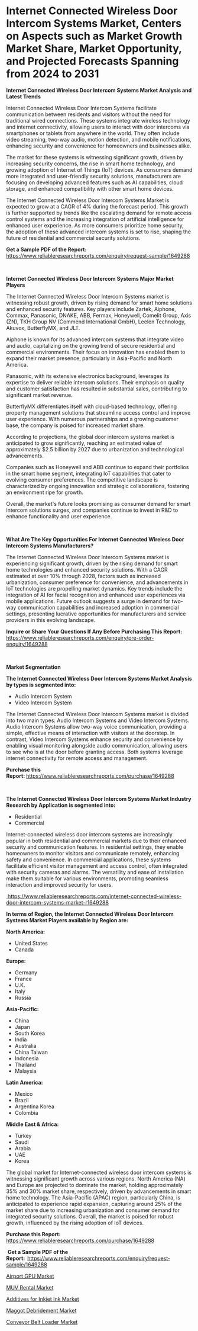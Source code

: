 <p><h1>Internet Connected Wireless Door Intercom Systems Market, Centers on Aspects such as Market Growth Market Share, Market Opportunity, and Projected Forecasts Spanning from 2024 to 2031</h1></p><p><strong>Internet Connected Wireless Door Intercom Systems Market Analysis and Latest Trends</strong></p>
<p><p>Internet Connected Wireless Door Intercom Systems facilitate communication between residents and visitors without the need for traditional wired connections. These systems integrate wireless technology and internet connectivity, allowing users to interact with door intercoms via smartphones or tablets from anywhere in the world. They often include video streaming, two-way audio, motion detection, and mobile notifications, enhancing security and convenience for homeowners and businesses alike.</p><p>The market for these systems is witnessing significant growth, driven by increasing security concerns, the rise in smart home technology, and growing adoption of Internet of Things (IoT) devices. As consumers demand more integrated and user-friendly security solutions, manufacturers are focusing on developing advanced features such as AI capabilities, cloud storage, and enhanced compatibility with other smart home devices.</p><p>The Internet Connected Wireless Door Intercom Systems Market is expected to grow at a CAGR of 4% during the forecast period. This growth is further supported by trends like the escalating demand for remote access control systems and the increasing integration of artificial intelligence for enhanced user experience. As more consumers prioritize home security, the adoption of these advanced intercom systems is set to rise, shaping the future of residential and commercial security solutions.</p></p>
<p><strong>Get a Sample PDF of the Report:&nbsp;</strong> <a href="https://www.reliableresearchreports.com/enquiry/request-sample/1649288?utm_campaign=40&utm_medium=2&utm_source=Github&utm_content=ia&utm_term=19112024&utm_id=internet-connected-wireless-door-intercom-systems">https://www.reliableresearchreports.com/enquiry/request-sample/1649288</a></p>
<p>&nbsp;</p>
<p><strong>Internet Connected Wireless Door Intercom Systems Major Market Players</strong></p>
<p><p>The Internet Connected Wireless Door Intercom Systems market is witnessing robust growth, driven by rising demand for smart home solutions and enhanced security features. Key players include Zartek, Aiphone, Commax, Panasonic, DNAKE, ABB, Fermax, Honeywell, Comelit Group, Axis (ZN), TKH Group NV (Commend International GmbH), Leelen Technology, Akuvox, ButterflyMX, and JLT.</p><p>Aiphone is known for its advanced intercom systems that integrate video and audio, capitalizing on the growing trend of secure residential and commercial environments. Their focus on innovation has enabled them to expand their market presence, particularly in Asia-Pacific and North America.</p><p>Panasonic, with its extensive electronics background, leverages its expertise to deliver reliable intercom solutions. Their emphasis on quality and customer satisfaction has resulted in substantial sales, contributing to significant market revenue.</p><p>ButterflyMX differentiates itself with cloud-based technology, offering property management solutions that streamline access control and improve user experience. With numerous partnerships and a growing customer base, the company is poised for increased market share.</p><p>According to projections, the global door intercom systems market is anticipated to grow significantly, reaching an estimated value of approximately $2.5 billion by 2027 due to urbanization and technological advancements.</p><p>Companies such as Honeywell and ABB continue to expand their portfolios in the smart home segment, integrating IoT capabilities that cater to evolving consumer preferences. The competitive landscape is characterized by ongoing innovation and strategic collaborations, fostering an environment ripe for growth. </p><p>Overall, the market's future looks promising as consumer demand for smart intercom solutions surges, and companies continue to invest in R&D to enhance functionality and user experience.</p></p>
<p>&nbsp;</p>
<p><strong>What Are The Key Opportunities For Internet Connected Wireless Door Intercom Systems Manufacturers?</strong></p>
<p><p>The Internet Connected Wireless Door Intercom Systems market is experiencing significant growth, driven by the rising demand for smart home technologies and enhanced security solutions. With a CAGR estimated at over 10% through 2028, factors such as increased urbanization, consumer preference for convenience, and advancements in IoT technologies are propelling market dynamics. Key trends include the integration of AI for facial recognition and enhanced user experiences via mobile applications. Future outlook suggests a surge in demand for two-way communication capabilities and increased adoption in commercial settings, presenting lucrative opportunities for manufacturers and service providers in this evolving landscape.</p></p>
<p><strong>Inquire or Share Your Questions If Any Before Purchasing This Report:</strong> <a href="https://www.reliableresearchreports.com/enquiry/pre-order-enquiry/1649288?utm_campaign=40&utm_medium=2&utm_source=Github&utm_content=ia&utm_term=19112024&utm_id=internet-connected-wireless-door-intercom-systems">https://www.reliableresearchreports.com/enquiry/pre-order-enquiry/1649288</a></p>
<p>&nbsp;</p>
<p><strong>Market Segmentation</strong></p>
<p><strong>The Internet Connected Wireless Door Intercom Systems Market Analysis by types is segmented into:</strong></p>
<p><ul><li>Audio Intercom System</li><li>Video Intercom System</li></ul></p>
<p><p>The Internet Connected Wireless Door Intercom Systems market is divided into two main types: Audio Intercom Systems and Video Intercom Systems. Audio Intercom Systems allow two-way voice communication, providing a simple, effective means of interaction with visitors at the doorstep. In contrast, Video Intercom Systems enhance security and convenience by enabling visual monitoring alongside audio communication, allowing users to see who is at the door before granting access. Both systems leverage internet connectivity for remote access and management.</p></p>
<p><strong>Purchase this Report:&nbsp;</strong><a href="https://www.reliableresearchreports.com/purchase/1649288?utm_campaign=40&utm_medium=2&utm_source=Github&utm_content=ia&utm_term=19112024&utm_id=internet-connected-wireless-door-intercom-systems">https://www.reliableresearchreports.com/purchase/1649288</a></p>
<p>&nbsp;</p>
<p><strong>The Internet Connected Wireless Door Intercom Systems Market Industry Research by Application is segmented into:</strong></p>
<p><ul><li>Residential</li><li>Commercial</li></ul></p>
<p><p>Internet-connected wireless door intercom systems are increasingly popular in both residential and commercial markets due to their enhanced security and communication features. In residential settings, they enable homeowners to monitor visitors and communicate remotely, enhancing safety and convenience. In commercial applications, these systems facilitate efficient visitor management and access control, often integrated with security cameras and alarms. The versatility and ease of installation make them suitable for various environments, promoting seamless interaction and improved security for users.</p></p>
<p><a href="https://www.reliableresearchreports.com/internet-connected-wireless-door-intercom-systems-market-r1649288?utm_campaign=40&utm_medium=2&utm_source=Github&utm_content=ia&utm_term=19112024&utm_id=internet-connected-wireless-door-intercom-systems">&nbsp;https://www.reliableresearchreports.com/internet-connected-wireless-door-intercom-systems-market-r1649288</a></p>
<p><strong>In terms of Region, the Internet Connected Wireless Door Intercom Systems Market Players available by Region are:</strong></p>
<p>
    <p> <strong> North America: </strong>
        <ul>
            <li>United States</li>
            <li>Canada</li>
        </ul>
        </p> 
    <p> <strong> Europe: </strong>
        <ul>
            <li>Germany</li>
            <li>France</li>
            <li>U.K.</li>
            <li>Italy</li>
            <li>Russia</li>
        </ul>
        </p> 
    <p> <strong> Asia-Pacific: </strong>
        <ul>
            <li>China</li>
            <li>Japan</li>
            <li>South Korea</li>
            <li>India</li>
            <li>Australia</li>
            <li>China Taiwan</li>
            <li>Indonesia</li>
            <li>Thailand</li>
            <li>Malaysia</li>
        </ul>
        </p> 
    <p> <strong> Latin America: </strong>
        <ul>
            <li>Mexico</li>
            <li>Brazil</li>
            <li>Argentina Korea</li>
            <li>Colombia</li>
        </ul>
        </p> 
    <p> <strong> Middle East & Africa: </strong>
        <ul>
            <li>Turkey</li>
            <li>Saudi</li>
            <li>Arabia</li>
            <li>UAE</li>
            <li>Korea</li>
        </ul>
    </p>
    </p>
<p><p>The global market for Internet-connected wireless door intercom systems is witnessing significant growth across various regions. North America (NA) and Europe are projected to dominate the market, holding approximately 35% and 30% market share, respectively, driven by advancements in smart home technology. The Asia-Pacific (APAC) region, particularly China, is anticipated to experience rapid expansion, capturing around 25% of the market share due to increasing urbanization and consumer demand for integrated security solutions. Overall, the market is poised for robust growth, influenced by the rising adoption of IoT devices.</p></p>
<p><strong>Purchase this Report: </strong><a href="https://www.reliableresearchreports.com/purchase/1649288?utm_campaign=40&utm_medium=2&utm_source=Github&utm_content=ia&utm_term=19112024&utm_id=internet-connected-wireless-door-intercom-systems">https://www.reliableresearchreports.com/purchase/1649288</a></p>
<p>&nbsp;<strong>Get a Sample PDF of the Report:&nbsp;&nbsp;</strong><a href="https://www.reliableresearchreports.com/enquiry/request-sample/1649288?utm_campaign=40&utm_medium=2&utm_source=Github&utm_content=ia&utm_term=19112024&utm_id=internet-connected-wireless-door-intercom-systems">https://www.reliableresearchreports.com/enquiry/request-sample/1649288</a></p>
<p><strong></strong></p>
<p><p><a href="https://www.linkedin.com/pulse/unlocking-growth-potential-strategic-analysis-airport-gpu-gxg5f?utm_campaign=40&utm_medium=2&utm_source=Github&utm_content=ia&utm_term=19112024&utm_id=internet-connected-wireless-door-intercom-systems">Airport GPU Market</a></p><p><a href="https://issuu.com/reportprime-2/docs/muv-rental-market-size-2030.pptx_827b233f56800c?utm_campaign=40&utm_medium=2&utm_source=Github&utm_content=ia&utm_term=19112024&utm_id=internet-connected-wireless-door-intercom-systems">MUV Rental Market</a></p><p><a href="https://github.com/DixieGrimes/Market-Research-Report-List-1/blob/main/additives-for-inkjet-ink-market.md?utm_campaign=40&utm_medium=2&utm_source=Github&utm_content=ia&utm_term=19112024&utm_id=internet-connected-wireless-door-intercom-systems">Additives for Inkjet Ink Market</a></p><p><a href="https://issuu.com/reportprime-2/docs/maggot-debridement-market-size-2030_262055bef07802?utm_campaign=40&utm_medium=2&utm_source=Github&utm_content=ia&utm_term=19112024&utm_id=internet-connected-wireless-door-intercom-systems">Maggot Debridement Market</a></p><p><a href="https://www.linkedin.com/pulse/conveyor-belt-loader-market-shifts-strategic-analysis-p0ejf?utm_campaign=40&utm_medium=2&utm_source=Github&utm_content=ia&utm_term=19112024&utm_id=internet-connected-wireless-door-intercom-systems">Conveyor Belt Loader Market</a></p></p>